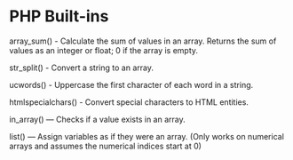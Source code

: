 # PHP Built-ins

array_sum() - Calculate the sum of values in an array. Returns the sum of values as an integer or float; 0 if the array is empty.

str_split() - Convert a string to an array.

ucwords() - Uppercase the first character of each word in a string.

htmlspecialchars() - Convert special characters to HTML entities.

in_array() — Checks if a value exists in an array.

list() — Assign variables as if they were an array. (Only works on numerical arrays and assumes the numerical indices start at 0)



